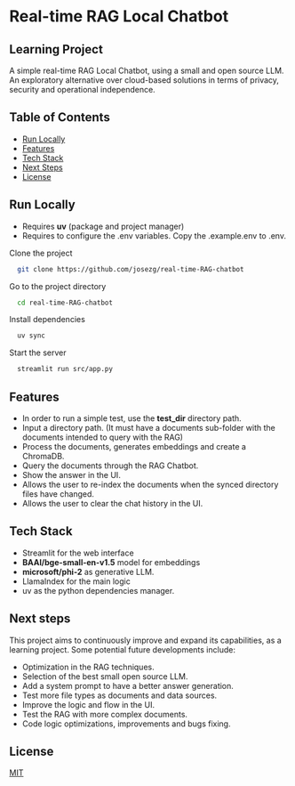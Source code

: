 # Real-time RAG Local Chatbot
## Learning Project
A simple real-time RAG Local Chatbot, using a small and open source LLM.
An exploratory alternative over cloud-based solutions in terms of privacy, security and operational independence.

## Table of Contents
- [Run Locally](#run-locally)
- [Features](#features)
- [Tech Stack](#tech-stack)
- [Next Steps](#next-steps)
- [License](#license)
    
## Run Locally
- Requires **uv** (package and project manager)
- Requires to configure the .env variables. Copy the .example.env to .env.

Clone the project

```bash
  git clone https://github.com/josezg/real-time-RAG-chatbot
```

Go to the project directory

```bash
  cd real-time-RAG-chatbot
```

Install dependencies

```bash
  uv sync
```

Start the server

```bash
  streamlit run src/app.py
```

## Features
- In order to run a simple test, use the **test_dir** directory path.
- Input a directory path. (It must have a documents sub-folder with the documents intended to query with the RAG)
- Process the documents, generates embeddings and create a ChromaDB.
- Query the documents through the RAG Chatbot.
- Show the answer in the UI.
- Allows the user to re-index the documents when the synced directory files have changed.
- Allows the user to clear the chat history in the UI.

## Tech Stack

- Streamlit for the web interface
- **BAAI/bge-small-en-v1.5** model for embeddings
- **microsoft/phi-2** as generative LLM.
- LlamaIndex for the main logic
- uv as the python dependencies manager.

## Next steps
This project aims to continuously improve and expand its capabilities, as a learning project. Some potential future developments include:

- Optimization in the RAG techniques.
- Selection of the best small open source LLM.
- Add a system prompt to have a better answer generation.
- Test more file types as documents and data sources.
- Improve the logic and flow in the UI.
- Test the RAG with more complex documents.
- Code logic optimizations, improvements and bugs fixing.

## License
[MIT](https://choosealicense.com/licenses/mit/)